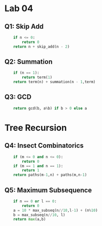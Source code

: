 # Lab 04

## Q1: Skip Add

```python
    if n <= 0:
        return 0
    return n + skip_add(n - 2)
```


## Q2: Summation

```python
    if (n == 1):
        return term(1)
    return term(n) + summation(n - 1,term)
```

## Q3: GCD

```python
    return gcd(b, a%b) if b > 0 else a 
```

# Tree Recursion

## Q4: Insect Combinatorics

```python
    if (m <= 0 and n <= 0):
        return 0
    if (m == 1 and n == 1):
        return 1
    return paths(m-1,n) + paths(m,n-1)
```

## Q5: Maximum Subsequence

```python
    if n == 0 or l == 0:
        return 0
    a = 10 * max_subseq(n//10,l-1) + (n%10)
    b = max_subseq(n//10, l)
    return max(a,b)
```